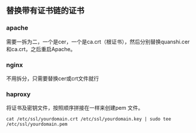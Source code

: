 ## 替换带有证书链的证书

### apache

需要一拆为二，一个是cer，一个是ca.crt（根证书），然后分别替换quanshi.cer和ca.crt，之后重启Apache。  

### nginx

不用拆分，只需要替换cer或crt文件就行

### haproxy

将证书及密钥文件，按照顺序拼接在一样来创建pem 文件。

```shell
cat /etc/ssl/yourdomain.crt /etc/ssl/yourdomain.key | sudo tee /etc/ssl/yourdomain.pem
```
